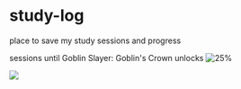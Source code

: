 # study-log

place to save my study sessions and progress

sessions until Goblin Slayer: Goblin's Crown unlocks
![25%](https://progress-bar.xyz/2/?show_text=false&title=2/8&progress_background=FFB6C1&progress_color=ffffff)

![](https://github.com/BlairKirara/2024-challenge/blob/main/goblin.gif)


